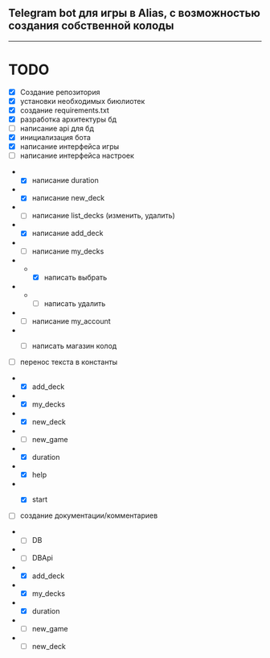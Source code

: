 ## Telegram bot для игры в Alias, с возможностью создания собственной колоды

------

# TODO

- [x] Создание репозитория
- [x] установки необходимых биюлиотек
- [x] создание requirements.txt
- [x] разработка архитектуры бд
- [ ] написание api для бд
- [x] инициализация бота
- [x] написание интерфейса игры
- [ ] написание интерфейса настроек
- - [x] написание duration
- - [x] написание new_deck
- - [ ] написание list_decks (изменить, удалить)
- - [x] написание add_deck
- - [ ] написание my_decks
- - - [x] написать выбрать
- - - [ ] написать удалить
- - [ ] написание my_account
- - [ ] написать магазин колод


- [ ] перенос текста в константы
- - [x] add_deck
- - [x] my_decks
- - [x] new_deck
- - [ ] new_game
- - [x] duration
- - [x] help
- - [x] start


- [ ] создание документации/комментариев
- - [ ] DB
- - [ ] DBApi
- - [x] add_deck
- - [x] my_decks
- - [x] duration
- - [ ] new_game
- - [ ] new_deck